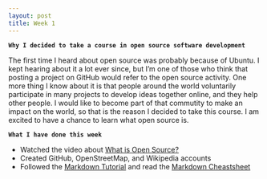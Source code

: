 ```yaml
---
layout: post
title: Week 1
---
```


**`Why I decided to take a course in open source software development`**

The first time I heard about open source was probably because of Ubuntu. I kept hearing about it a lot ever since, but I’m one of those who think that posting a project on GitHub would refer to the open source activity. One more thing I know about it is that people around the world voluntarily participate in many projects to develop ideas together online, and they help other people. I would like to become part of that commutity to make an impact on the world, so that is the reason I decided to take this course. I am excited to have a chance to learn what open source is.


**`What I have done this week`**
  - Watched the video about [What is Open Source?](https://youtu.be/7c0IrsDsNaw)  
  - Created GitHub, OpenStreetMap, and Wikipedia accounts
  - Followed the [Markdown Tutorial](https://www.markdowntutorial.com/) and read the [Markdown Cheastsheet](https://github.com/adam-p/markdown-here/wiki/Markdown-Cheatsheet)
